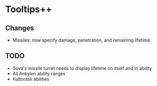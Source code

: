 # Tooltips++

## Changes

- Missiles: now specify damage, penetration, and remaining lifetime.

## TODO

- Sova's missile turret needs to display lifetime on itself and in ability
- All Ankylon ability ranges
- Kultorask abilities
